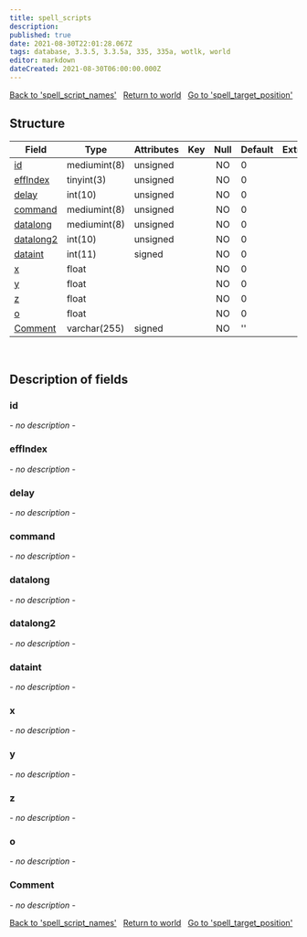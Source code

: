 ```yaml
---
title: spell_scripts
description: 
published: true
date: 2021-08-30T22:01:28.067Z
tags: database, 3.3.5, 3.3.5a, 335, 335a, wotlk, world
editor: markdown
dateCreated: 2021-08-30T06:00:00.000Z
---
```


<a href="https://dev.trinitycore.info/en/database/335/world/spell_script_names" class="mt-5 v-btn v-btn--depressed v-btn--flat v-btn--outlined theme--light v-size--default darkblue--text text--lighten-3"><span class="v-btn__content"><i aria-hidden="true" class="v-icon notranslate v-icon--left mdi mdi-arrow-left theme--light"></i><span>Back to 'spell_script_names'</span></span></a>&nbsp;&nbsp;&nbsp;<a href="https://dev.trinitycore.info/en/database/335/world/home" class="mt-5 v-btn v-btn--depressed v-btn--flat v-btn--outlined theme--light v-size--default darkblue--text text--lighten-3"><span class="v-btn__content"><i aria-hidden="true" class="v-icon notranslate v-icon--left mdi mdi-home-outline theme--light"></i><span>Return to world</span></span></a>&nbsp;&nbsp;&nbsp;<a href="https://dev.trinitycore.info/en/database/335/world/spell_target_position" class="mt-5 v-btn v-btn--depressed v-btn--flat v-btn--outlined theme--light v-size--default darkblue--text text--lighten-3"><span class="v-btn__content"><span>Go to 'spell_target_position'</span><i aria-hidden="true" class="v-icon notranslate v-icon--right mdi mdi-arrow-right theme--light"></i></span></a>

## Structure

| Field | Type | Attributes | Key | Null | Default | Extra | Comment |
| --- | --- | --- | :---: | :---: | --- | --- | --- |
| [id](#id) | mediumint(8) | unsigned |  | NO | 0 |  |  |
| [effIndex](#effindex) | tinyint(3) | unsigned |  | NO | 0 |  |  |
| [delay](#delay) | int(10) | unsigned |  | NO | 0 |  |  |
| [command](#command) | mediumint(8) | unsigned |  | NO | 0 |  |  |
| [datalong](#datalong) | mediumint(8) | unsigned |  | NO | 0 |  |  |
| [datalong2](#datalong2) | int(10) | unsigned |  | NO | 0 |  |  |
| [dataint](#dataint) | int(11) | signed |  | NO | 0 |  |  |
| [x](#x) | float |  |  | NO | 0 |  |  |
| [y](#y) | float |  |  | NO | 0 |  |  |
| [z](#z) | float |  |  | NO | 0 |  |  |
| [o](#o) | float |  |  | NO | 0 |  |  |
| [Comment](#comment) | varchar(255) | signed |  | NO | '' |  |  |
&nbsp;
## Description of fields

### id
*- no description -*
&nbsp;

### effIndex
*- no description -*
&nbsp;

### delay
*- no description -*
&nbsp;

### command
*- no description -*
&nbsp;

### datalong
*- no description -*
&nbsp;

### datalong2
*- no description -*
&nbsp;

### dataint
*- no description -*
&nbsp;

### x
*- no description -*
&nbsp;

### y
*- no description -*
&nbsp;

### z
*- no description -*
&nbsp;

### o
*- no description -*
&nbsp;

### Comment
*- no description -*
&nbsp;

<a href="https://dev.trinitycore.info/en/database/335/world/spell_script_names" class="mt-5 v-btn v-btn--depressed v-btn--flat v-btn--outlined theme--light v-size--default darkblue--text text--lighten-3"><span class="v-btn__content"><i aria-hidden="true" class="v-icon notranslate v-icon--left mdi mdi-arrow-left theme--light"></i><span>Back to 'spell_script_names'</span></span></a>&nbsp;&nbsp;&nbsp;<a href="https://dev.trinitycore.info/en/database/335/world/home" class="mt-5 v-btn v-btn--depressed v-btn--flat v-btn--outlined theme--light v-size--default darkblue--text text--lighten-3"><span class="v-btn__content"><i aria-hidden="true" class="v-icon notranslate v-icon--left mdi mdi-home-outline theme--light"></i><span>Return to world</span></span></a>&nbsp;&nbsp;&nbsp;<a href="https://dev.trinitycore.info/en/database/335/world/spell_target_position" class="mt-5 v-btn v-btn--depressed v-btn--flat v-btn--outlined theme--light v-size--default darkblue--text text--lighten-3"><span class="v-btn__content"><span>Go to 'spell_target_position'</span><i aria-hidden="true" class="v-icon notranslate v-icon--right mdi mdi-arrow-right theme--light"></i></span></a>

